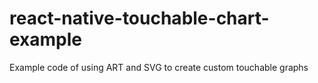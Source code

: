 # react-native-touchable-chart-example
Example code of using ART and SVG to create custom touchable graphs
